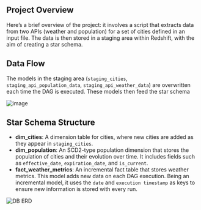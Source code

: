 ## Project Overview

Here’s a brief overview of the project: it involves a script that extracts data from two APIs (weather and population) for a set of cities defined in an input file. The data is then stored in a staging area within Redshift, with the aim of creating a star schema.

## Data Flow

The models in the staging area (`staging_cities`, `staging_api_population_data`, `staging_api_weather_data`) are overwritten each time the DAG is executed. These models then feed the star schema

![image](https://github.com/user-attachments/assets/6a0faa58-a30d-4d82-924d-af0798457bdd)

## Star Schema Structure

- **dim_cities**: A dimension table for cities, where new cities are added as they appear in `staging_cities`.
- **dim_population**: An SCD2-type population dimension that stores the population of cities and their evolution over time. It includes fields such as `effective_date`, `expiration_date`, and `is_current`.
- **fact_weather_metrics**: An incremental fact table that stores weather metrics. This model adds new data on each DAG execution. Being an incremental model, it uses the `date` and `execution timestamp` as keys to ensure new information is stored with every run.

![DB ERD](https://github.com/user-attachments/assets/4875a92c-9fd7-4e94-b892-4a9a8dc23504)
